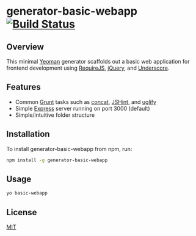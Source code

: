 # generator-basic-webapp [![Build Status](https://secure.travis-ci.org/jaminma/generator-basic-webapp.png?branch=master)](https://travis-ci.org/jaminma/generator-basic-webapp)


## Overview

This minimal [Yeoman](http://yeoman.io) generator scaffolds out a basic web application for frontend development using [RequireJS](http://requirejs.org), [jQuery](https://jquery.com), and [Underscore](http://underscorejs.org).

## Features

+ Common [Grunt](http://gruntjs.com) tasks such as [concat](https://github.com/gruntjs/grunt-contrib-concat), [JSHint](https://github.com/gruntjs/grunt-contrib-jshint), and [uglify](https://github.com/gruntjs/grunt-contrib-uglify)
+ Simple [Express](http://expressjs.com) server running on port 3000 (default)
+ Simple/intuitive folder structure

## Installation

To install generator-basic-webapp from npm, run:

```bash
npm install -g generator-basic-webapp
```

## Usage

```bash
yo basic-webapp
```

## License

[MIT](http://opensource.org/licenses/MIT)
